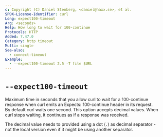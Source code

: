 ```yaml
---
c: Copyright (C) Daniel Stenberg, <daniel@haxx.se>, et al.
SPDX-License-Identifier: curl
Long: expect100-timeout
Arg: <seconds>
Help: How long to wait for 100-continue
Protocols: HTTP
Added: 7.47.0
Category: http timeout
Multi: single
See-also:
  - connect-timeout
Example:
  - --expect100-timeout 2.5 -T file $URL
---
```


# `--expect100-timeout`

Maximum time in seconds that you allow curl to wait for a 100-continue
response when curl emits an Expects: 100-continue header in its request. By
default curl waits one second. This option accepts decimal values. When curl
stops waiting, it continues as if a response was received.

The decimal value needs to provided using a dot (`.`) as decimal separator -
not the local version even if it might be using another separator.
